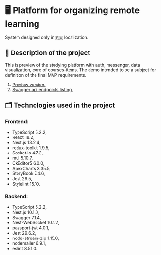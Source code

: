 # :desktop_computer: Platform for organizing remote learning
System designed only in :ru: localization.

## :page_with_curl:	Description of the project
This is preview of the studying platform with auth, messenger, data visualization, core of courses-items. The demo intended to be a subject for definition of the final MVP requirements.
1. [Preview version.](https://sdo.rnprog.ru)
2. [Swagger api endpoints listing.](https://api.sdo.rnprog.ru/ui)

## :card_index_dividers: Technologies used in the project
### Frontend: 
- TypeScript 5.2.2, 
- React 18.2, 
- Next.js 13.2.4, 
- redux-toolkit 1.9.5,
- Socket.io 4.7.2,
- mui 5.10.7,
- CkEditor5 6.0.0,
- ApexCharts 3.35.5,
- StoryBook 7.4.6,
- Jest 29.5,
- Stylelint 15.10.
  
### Backend:
- TypeScript 5.2.2,
- Nest.js 10.1.0,
- Swagger 7.1.4,
- Nest-WebSocket 10.1.2,
- passport-jwt 4.0.1,
- Jest 29.6.2,
- node-stream-zip 1.15.0,
- nodemailer 6.9.1,
- eslint 8.51.0.

